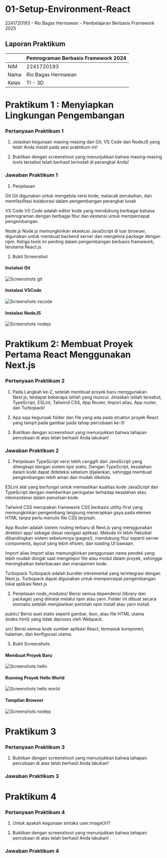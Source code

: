 # 01-Setup-Environment-React
2241720193 - Rio Bagas Hermawan - Pembelajaran Berbasis Framework 2025


## Laporan Praktikum

|  | Pemrograman Berbasis Framework 2024 |
|--|--|
| NIM |  2241720193|
| Nama |  Rio Bagas Hermawan |
| Kelas | TI - 3D |

# Praktikum 1 : Menyiapkan Lingkungan Pengembangan 

### Pertanyaan Praktikum 1

1. Jelaskan kegunaan masing-masing dari Git, VS Code dan NodeJS yang telah Anda install 
pada sesi praktikum ini! 

2. Buktikan dengan screenshoot yang menunjukkan bahwa masing-masing tools tersebut 
telah berhasil terinstall di perangkat Anda!

### Jawaban Praktikum 1

1. Penjelasan

Git 
Git digunakan untuk mengelola versi kode, melacak perubahan, dan memfasilitasi kolaborasi dalam pengembangan perangkat lunak

VS Code 
VS Code adalah editor kode yang mendukung berbagai bahasa pemrograman dengan berbagai fitur dan ekstensi untuk mempercepat pengembangan. 

Node.js 
Node.js memungkinkan eksekusi JavaScript di luar browser, digunakan untuk membuat backend server dan mengelola package dengan npm. Ketiga tools ini penting dalam pengembangan berbasis framework, terutama React.js.

2. Bukti Screenshot
#### Instalasi Git

![Screenshots git](image/git.png)

#### Instalasi VSCode

![Screenshots vscode](image/vscode.png)

#### Instalasi NodeJS

![Screenshots nodejs](image/nodejs.png)

# Praktikum 2: Membuat Proyek Pertama React Menggunakan Next.js 

### Pertanyaan Praktikum 2

1. Pada Langkah ke-2, setelah membuat proyek baru menggunakan Next.js, terdapat beberapa 
istilah yang muncul. Jelaskan istilah tersebut, TypeScript, ESLint, Tailwind CSS, App 
Router, Import alias, App router, dan Turbopack! 

2. Apa saja kegunaak folder dan file yang ada pada struktur proyek React yang tampil pada 
gambar pada tahap percobaan ke-3! 

3. Buktikan dengan screenshoot yang menunjukkan bahwa tahapan percobaan di atas telah 
berhasil Anda lakukan!

### Jawaban Praktikum 2

1. Penjelasan
TypeScript
versi lebih canggih dari JavaScript yang dilengkapi dengan sistem tipe statis.
Dengan TypeScript, kesalahan dalam kode dapat dideteksi sebelum dijalankan,
sehingga membuat pengembangan lebih aman dan mudah dikelola.

ESLint
alat yang berfungsi untuk memastikan kualitas kode JavaScript dan 
TypeScript dengan memberikan peringatan terhadap kesalahan atau inkonsistensi 
dalam penulisan kode.

Tailwind CSS
merupakan framework CSS berbasis utility-first yang memungkinkan pengembang 
langsung menerapkan gaya pada elemen HTML tanpa perlu menulis file CSS terpisah.

App Router
adalah sistem routing terbaru di Next.js yang menggunakan direktori app/ sebagai dasar
navigasi aplikasi. Metode ini lebih fleksibel dibandingkan sistem sebelumnya (pages/), 
mendukung fitur seperti server components, layout yang lebih efisien, dan loading UI bawaan.

Import alias
Import alias memungkinkan penggunaan nama pendek yang lebih mudah diingat saat mengimpor 
file atau modul dalam proyek, sehingga meningkatkan keterbacaan dan manajemen kode.

Turbopack
Turbopack adalah bundler inkremental yang terintegrasi dengan Next.js. 
Turbopack dapat digunakan untuk mempercepat pengembangan lokal aplikasi Next.js

2. Penjelasan
node_modules/
Berisi semua dependensi (library dan package) yang diinstal melalui npm atau yarn. 
Folder ini dibuat secara otomatis setelah menjalankan perintah npm install atau yarn install.

public/
Berisi aset statis seperti gambar, ikon, atau file HTML utama (index.html) yang tidak diproses oleh Webpack.

src/
Berisi semua kode sumber aplikasi React, termasuk komponen, halaman, dan konfigurasi utama.

3. Bukti Screenshots

#### Membuat Proyek Baru

![Screenshots hello](image/hello.png)

#### Running Proyek Hello World

![Screenshots hello world](image/prak2_1.png)

#### Tampilan Browser 

![Screenshots nodejs](image/prak2_2.png)

# Praktikum 3

### Pertanyaan Praktikum 3

1. Buktikan dengan screenshoot yang menunjukkan bahwa tahapan percobaan di atas telah 
berhasil Anda lakukan! 

### Jawaban Praktikum 3









# Praktikum 4 

### Pertanyaan Praktikum 4

1. Untuk apakah kegunaan sintaks user.imageUrl? 

2. Buktikan dengan screenshoot yang menunjukkan bahwa tahapan percobaan di atas telah 
berhasil Anda lakukan! 

### Jawaban Praktikum 4
